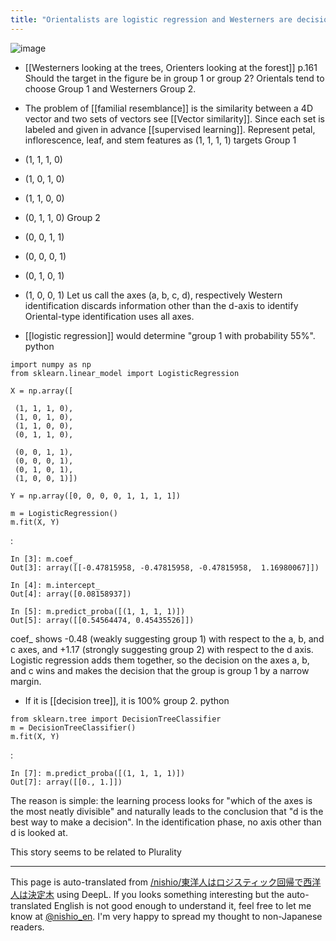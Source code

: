 ```yaml
---
title: "Orientalists are logistic regression and Westerners are decision trees."
---
```


![image](https://gyazo.com/65041f75b35b16a9903a8525291966c5/thumb/1000)
- [[Westerners looking at the trees, Orienters looking at the forest]]  p.161
Should the target in the figure be in group 1 or group 2?
Orientals tend to choose Group 1 and Westerners Group 2.

- The problem of [[familial resemblance]] is the similarity between a 4D vector and two sets of vectors see [[Vector similarity]].
Since each set is labeled and given in advance [[supervised learning]].
Represent petal, inflorescence, leaf, and stem features as (1, 1, 1, 1) targets
Group 1
- (1, 1, 1, 0)
- (1, 0, 1, 0)
- (1, 1, 0, 0)
- (0, 1, 1, 0)
Group 2
- (0, 0, 1, 1)
- (0, 0, 0, 1)
- (0, 1, 0, 1)
- (1, 0, 0, 1)
Let us call the axes (a, b, c, d), respectively
Western identification discards information other than the d-axis to identify
Oriental-type identification uses all axes.

- [[logistic regression]] would determine "group 1 with probability 55%".
python

```
import numpy as np
from sklearn.linear_model import LogisticRegression

X = np.array([

 (1, 1, 1, 0),
 (1, 0, 1, 0),
 (1, 1, 0, 0),
 (0, 1, 1, 0),

 (0, 0, 1, 1),
 (0, 0, 0, 1),
 (0, 1, 0, 1),
 (1, 0, 0, 1)])

Y = np.array([0, 0, 0, 0, 1, 1,	1, 1])

m = LogisticRegression()
m.fit(X, Y)
```


:

```
In [3]: m.coef_
Out[3]: array([[-0.47815958, -0.47815958, -0.47815958,  1.16980067]])

In [4]: m.intercept_
Out[4]: array([0.08158937])

In [5]: m.predict_proba([(1, 1, 1, 1)])
Out[5]: array([[0.54564474, 0.45435526]])
```


coef_ shows -0.48 (weakly suggesting group 1) with respect to the a, b, and c axes, and +1.17 (strongly suggesting group 2) with respect to the d axis.
Logistic regression adds them together, so the decision on the axes a, b, and c wins and makes the decision that the group is group 1 by a narrow margin.

- If it is [[decision tree]], it is 100% group 2.
python

```
from sklearn.tree import DecisionTreeClassifier
m = DecisionTreeClassifier()
m.fit(X, Y)
```


:

```
In [7]: m.predict_proba([(1, 1, 1, 1)])
Out[7]: array([[0., 1.]])
```

The reason is simple: the learning process looks for "which of the axes is the most neatly divisible" and naturally leads to the conclusion that "d is the best way to make a decision". In the identification phase, no axis other than d is looked at.

This story seems to be related to Plurality


---
This page is auto-translated from [/nishio/東洋人はロジスティック回帰で西洋人は決定木](https://scrapbox.io/nishio/東洋人はロジスティック回帰で西洋人は決定木) using DeepL. If you looks something interesting but the auto-translated English is not good enough to understand it, feel free to let me know at [@nishio_en](https://twitter.com/nishio_en). I'm very happy to spread my thought to non-Japanese readers.